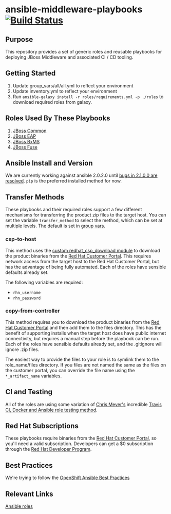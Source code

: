 # ansible-middleware-playbooks [![Build Status](https://travis-ci.org/rhtconsulting/ansible-middleware-playbooks.svg)](https://travis-ci.org/rhtconsulting/ansible-middleware-playbooks)

## Purpose

This repository provides a set of generic roles and reusable playbooks for deploying JBoss Middleware and associated CI / CD tooling.

## Getting Started

1. Update group_vars/all/all.yml to reflect your environment
2. Update inventory.yml to reflect your environment
3. Run `ansible-galaxy install -r roles/requirements.yml -p ./roles` to download required roles from galaxy.

## Roles Used By These Playbooks

1. [JBoss Common](https://github.com/rhtconsulting/ansible-role-jboss-common)
2. [JBoss EAP](https://github.com/rhtconsulting/jboss_eap)
3. [JBoss BxMS](https://github.com/rhtconsulting/jboss_bxms)
4. [JBoss Fuse](https://github.com/rhtconsulting/jboss_fuse)

## Ansible Install and Version
We are currently working against ansible 2.0.2.0 until [bugs in 2.1.0.0 are resolved](https://github.com/ansible/ansible/issues/16060). `pip` is the preferred installed method for now.

## Transfer Methods

These playbooks and their required roles support a few different mechanisms for transferring the product zip files to the target host. You can set the variable `transfer_method` to select the method, which can be set at multiple levels. The default is set in [group vars](https://github.com/rhtconsulting/ansible-middleware-playbooks/blob/master/group_vars/all/all.yml).

### csp-to-host
This method uses the [custom redhat_csp_download module](https://github.com/sabre1041/redhat-csp-download) to download the product binaries from the [Red Hat Customer Portal](https://access.redhat.com/downloads/). This requires network access from the target host to the Red Hat Customer Portal, but has the advantage of being fully automated. Each of the roles have sensible defaults already set.

The following variables are required:
- `rhn_username`
- `rhn_password`

### copy-from-controller
This method requires you to download the product binaries from the [Red Hat Customer Portal](https://access.redhat.com/downloads/) and then add them to the files directory. This has the benefit of supporting installs when the target host does have public internet connectivity, but requires a manual step before the playbook can be run. Each of the roles have sensible defaults already set, and the .gitignore will ignore .zip files.

The easiest way to provide the files to your role is to symlink them to the role_name/files directory. If you files are not named the same as the files on the customer portal, you can override the file name using the `*_artifact_name` variables.

## CI and Testing 

All of the roles are using some variation of [Chris Meyer's](https://github.com/chrismeyersfsu) incredible [Travis CI, Docker and Ansible role testing method](https://www.ansible.com/blog/testing-ansible-roles-with-docker).

## Red Hat Subscriptions

These playbooks require binaries from the [Red Hat Customer Portal](https://access.redhat.com/downloads/), so you'll need a valid subscription. Developers can get a $0 subscription through the [Red Hat Developer Program](http://developers.redhat.com/products/eap/download/).


## Best Practices

We're trying to follow the [OpenShift Ansible Best Practices](https://github.com/openshift/openshift-ansible/blob/master/docs/best_practices_guide.adoc)

## Relevant Links

[Ansible roles](http://docs.ansible.com/ansible/playbooks_roles.html "Ansible Roles")
